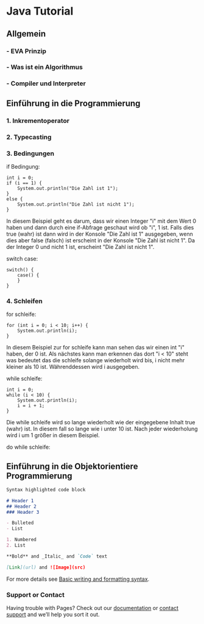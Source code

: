# Java Tutorial

## Allgemein
### - EVA Prinzip
### - Was ist ein Algorithmus
### - Compiler und Interpreter

## Einführung in die Programmierung
### 1. Inkrementoperator

### 2. Typecasting
    
###  3. Bedingungen
if Bedingung:

```
int i = 0;
if (i == 1) {
    System.out.println("Die Zahl ist 1");
}
else {
    System.out.println("Die Zahl ist nicht 1");
}
```
In diesem Beispiel geht es darum, dass wir einen Integer "i" mit dem Wert 0 haben
und dann durch eine if-Abfrage geschaut wird ob "i", 1 ist.
Falls dies true (wahr) ist dann wird in der Konsole "Die Zahl ist 1" ausgegeben, wenn dies
aber false (falsch) ist erscheint in der Konsole "Die Zahl ist nicht 1". Da der Integer 0 und
nicht 1 ist, erscheint "Die Zahl ist nicht 1".


switch case:
```
switch() {
    case() {
    }
}
```

### 4. Schleifen
for schleife:
```
for (int i = 0; i < 10; i++) {
    System.out.println(i);
}
```
In diesem Beispiel zur for schleife kann man sehen das wir einen int "i" haben, der 0 ist. Als nächstes
kann man erkennen das dort "i < 10" steht was bedeutet das die schleife solange wiederholt wird bis, i nicht mehr kleiner als 10 ist. Währenddessen wird i ausgegeben.


while schleife:
```
int i = 0;
while (i < 10) {
    System.out.println(i);
    i = i + 1;
}
```
Die while schleife wird so lange wiederholt wie der eingegebene Inhalt true (wahr) ist. In diesem fall
so lange wie i unter 10 ist. Nach jeder wiederholung wird i um 1 größer in diesem Beispiel.


do while schleife:

## Einführung in die Objektorientiere Programmierung

```markdown
Syntax highlighted code block

# Header 1
## Header 2
### Header 3

- Bulleted
- List

1. Numbered
2. List

**Bold** and _Italic_ and `Code` text

[Link](url) and ![Image](src)
```

For more details see [Basic writing and formatting syntax](https://docs.github.com/en/github/writing-on-github/getting-started-with-writing-and-formatting-on-github/basic-writing-and-formatting-syntax).

### Support or Contact

Having trouble with Pages? Check out our [documentation](https://docs.github.com/categories/github-pages-basics/) or [contact support](https://support.github.com/contact) and we’ll help you sort it out.